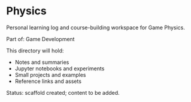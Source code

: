 # Physics

Personal learning log and course-building workspace for Game Physics.

Part of: Game Development

This directory will hold:
- Notes and summaries
- Jupyter notebooks and experiments
- Small projects and examples
- Reference links and assets

Status: scaffold created; content to be added.
